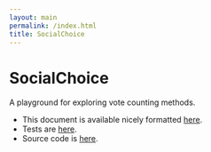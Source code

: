```yaml
---
layout: main
permalink: /index.html
title: SocialChoice
---
```


<script type="text/javascript" src="target/single/SocialChoice.js"></script>

SocialChoice
============

A playground for exploring vote counting methods.

* This document is available nicely formatted [here](http://kybernetikos.github.io/SocialChoice).
* Tests are [here](http://kybernetikos.github.io/SocialChoice/scenarios).
* Source code is [here](https://github.com/kybernetikos/SocialChoice).
